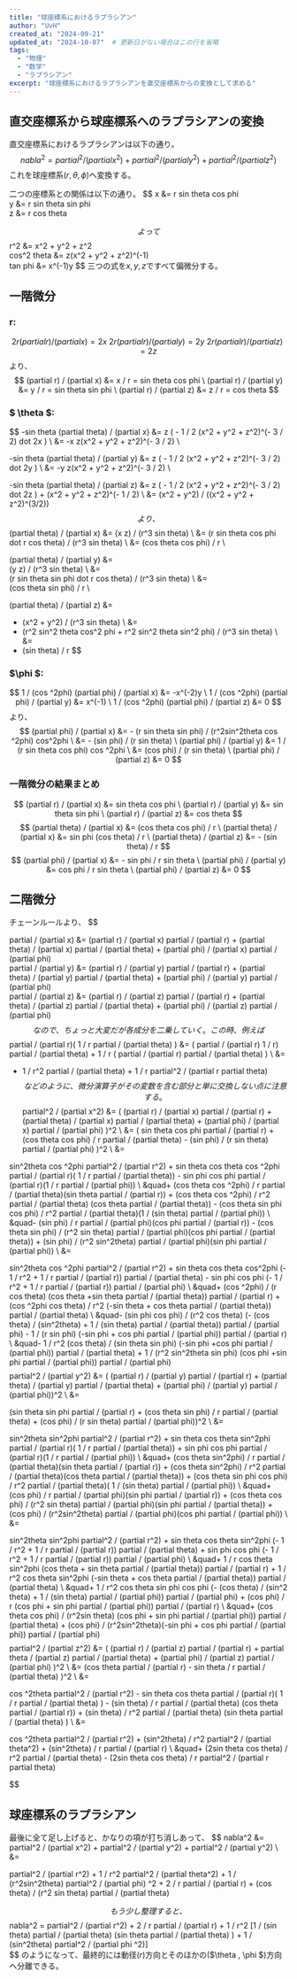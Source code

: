 ```yaml
---
title: "球座標系におけるラプラシアン"
author: "UvH"
created_at: "2024-09-21"
updated_at: "2024-10-07"  # 更新日がない場合はこの行を省略
tags:
  - "物理"
  - "数学"
  - "ラプラシアン"
excerpt: "球座標系におけるラプラシアンを直交座標系からの変換として求める"
---
```


## 直交座標系から球座標系へのラプラシアンの変換

直交座標系におけるラプラシアンは以下の通り。
$$
nabla^2 =  partial^2 / (partial x^2) +  partial^2 / (partial y^2) +  partial^2 / (partial z^2)
$$
これを球座標系$(r, \theta , \phi )$へ変換する。

二つの座標系との関係は以下の通り。
$$
  x &= r sin theta cos phi \
  y &= r sin theta sin phi \
  z &= r cos theta 

$$
よって
$$
  r^2 &= x^2 + y^2 + z^2 \
  cos^2 theta &= z(x^2 + y^2 + z^2)^(-1) \
  tan phi &= x^(-1)y 
$$
三つの式を$x, y, z$ですべて偏微分する。

## 一階微分
### r:
$$
  2r (partial r) / (partial x) = 2x \
  2r (partial r) / (partial y) = 2y \
  2r (partial r) / (partial z) = 2z 
$$
より、
$$
   (partial r) / (partial x) &=  x / r = sin theta  cos phi \
   (partial r) / (partial y) &=  y / r = sin theta  sin phi \
   (partial r) / (partial z) &=  z / r = cos theta
$$

### $ \theta $:
$$
  -sin theta (partial theta) / (partial x) &= 
  z ( - 1 / 2 (x^2 + y^2 + z^2)^(- 3 / 2) dot 2x ) \ &=
  -x z(x^2 + y^2 + z^2)^(- 3 / 2) \
  
  -sin theta (partial theta) / (partial y) &= 
  z ( - 1 / 2 (x^2 + y^2 + z^2)^(- 3 / 2) dot 2y ) \ &= 
  -y z(x^2 + y^2 + z^2)^(- 3 / 2) \
 
  -sin theta (partial theta) / (partial z) &= 
  z ( - 1 / 2 (x^2 + y^2 + z^2)^(- 3 / 2) dot 2z ) + 
  (x^2 + y^2 + z^2)^(- 1 / 2) \ &=  (x^2 + y^2) / ((x^2 + y^2 + z^2)^(3/2)) 
$$
より、
$$
   (partial theta)  / (partial x) &= 
   (x z) / (r^3 sin theta)  \ &= 
   (r sin theta cos phi dot r cos theta) / (r^3 sin theta) \ &= 
   (cos theta cos phi) / r \
   
   (partial theta)  / (partial y) &=  
   (y z) / (r^3 sin theta) \ &=  
   (r sin theta sin phi dot r cos theta) / (r^3 sin theta) \ &=  
   (cos theta sin phi) / r \
   
   (partial theta)  / (partial z) &= 
   - (x^2 + y^2) / (r^3 sin theta) \ &= 
   - (r^2 sin^2 theta cos^2 phi + r^2 sin^2 theta sin^2 phi) / (r^3 sin theta) \ &= 
   - (sin theta) / r
$$

### $\phi $:
$$
   1 / (cos ^2phi)  (partial phi)  / (partial x) &= -x^(-2)y \
   1 / (cos ^2phi)  (partial phi)  / (partial y) &= x^(-1) \
   1 / (cos ^2phi)  (partial phi)  / (partial z) &= 0
$$
より、
$$
   (partial phi)  / (partial x) &= - (r sin theta  sin phi)  / (r^2sin^2theta  cos ^2phi) cos^2phi \ &= - (sin phi)  / (r sin theta) \
   (partial phi)  / (partial y) &=  1 / (r sin theta  cos phi) cos ^2phi \ &=  (cos phi)  / (r sin theta) \
   (partial phi)  / (partial z) &= 0
$$

### 一階微分の結果まとめ
$$
   (partial r) / (partial x) &= sin theta  cos phi \
   (partial r) / (partial y) &= sin theta  sin phi \
   (partial r) / (partial z) &= cos theta
$$
$$
   (partial theta)  / (partial x) &=  (cos theta cos phi) / r \
   (partial theta)  / (partial x) &=  sin phi    (cos theta)  / r \
   (partial theta)  / (partial z) &= - (sin theta)  / r
$$
$$
   (partial phi)  / (partial x) &= - sin phi  / r sin theta \
   (partial phi)  / (partial y) &=  cos phi  / r sin theta \
   (partial phi)  / (partial z) &= 0
$$

## 二階微分
チェーンルールより、
$$

   partial / (partial x) &= 
   (partial r) / (partial x) partial / (partial r) +  (partial theta)  / (partial x) partial / (partial theta)  +  (partial phi)  / (partial x) partial / (partial phi)  \
   partial / (partial y) &= 
   (partial r) / (partial y) partial / (partial r) +  (partial theta)  / (partial y) partial / (partial theta)  +  (partial phi)  / (partial y) partial / (partial phi)  \
   partial / (partial z) &= 
   (partial r) / (partial z) partial / (partial r) + (partial theta)  / (partial z) partial / (partial theta)  +  (partial phi)  / (partial z) partial / (partial phi)
$$
なので、ちょっと大変だが各成分を二乗していく。この時、例えば
$$
   partial / (partial r)( 1 / r partial / (partial theta) ) &= 
  ( partial / (partial r) 1 / r)  partial / (partial theta)  +  1 / r ( partial / (partial r) partial / (partial theta) ) \ &=
  - 1 / r^2 partial / (partial theta)  +  1 / r partial^2 / (partial r partial theta) 
$$
などのように、微分演算子がその変数を含む部分と単に交換しない点に注意する。
$$
   partial^2 / (partial x^2) &= 
  (
     (partial r) / (partial x) partial / (partial r) +  (partial theta)  / (partial x) partial / (partial theta) + (partial phi)  / (partial x) partial / (partial phi)
  )^2 \ &= 
  (
    sin theta  cos phi partial / (partial r) + (cos theta cos phi)  / r partial / (partial theta) - (sin phi)  / (r sin theta) partial / (partial phi)
  )^2 \ &= 

  sin^2theta  cos ^2phi partial^2 / (partial r^2) + sin theta  cos theta  cos ^2phi partial / (partial r)( 1 / r partial / (partial theta)) - sin phi  cos phi partial / (partial r)(1 / r partial / (partial phi)) \ &quad+ 
  (cos theta  cos ^2phi)   / r partial / (partial theta)(sin theta partial / (partial r)) + (cos theta  cos ^2phi)  / r^2 partial / (partial theta) (cos theta partial / (partial theta)) - (cos theta  sin phi  cos phi)  / r^2 partial / (partial theta)(1 / (sin theta) partial / (partial phi)) \ &quad- 
   (sin phi)  / r partial / (partial phi)(cos phi partial / (partial r)) - (cos theta  sin phi) / (r^2 sin theta) partial / (partial phi)(cos phi   partial / (partial theta)) +  (sin phi) / (r^2 sin^2theta) partial / (partial phi)(sin phi partial / (partial phi)) \ &= 

  sin^2theta  cos ^2phi partial^2 / (partial r^2) + sin theta  cos theta  cos^2phi  (- 1 / r^2 + 1 / r partial / (partial r)) partial / (partial theta) - sin phi  cos phi (- 1 / r^2 +  1 / r partial / (partial r)) partial / (partial phi) \ &quad+ 
  (cos ^2phi)  / (r cos theta)  (cos theta  +sin theta   partial / (partial theta)) partial / (partial r) +  (cos ^2phi  cos theta)  / r^2 (-sin theta  + cos theta  partial / (partial theta)) partial / (partial theta) \ &quad- 
   (sin phi  cos phi) / (r^2 cos theta) (- (cos theta) / (sin^2theta) + 1 / (sin theta) partial / (partial theta)) partial / (partial phi) - 1 / (r sin phi) (-sin phi   + cos phi partial / (partial phi)) partial / (partial r) \ &quad- 
   1 / r^2 (cos theta)  / (sin theta sin phi) (-sin phi  +cos phi partial / (partial phi)) partial / (partial theta) + 1 / (r^2 sin^2theta sin phi) (cos phi  +sin phi partial / (partial phi)) partial / (partial phi)
$$
$$
   partial^2 / (partial y^2) &= ( (partial r) / (partial y) partial / (partial r) + (partial theta) / (partial y) partial / (partial theta) +  (partial phi) / (partial y) partial / (partial phi))^2 \ &= 

  (sin theta  sin phi  partial / (partial r) + (cos theta  sin phi) / r partial / (partial theta) + (cos phi) / (r sin theta) partial / (partial phi))^2 \ &= 

  sin^2theta  sin^2phi partial^2 / (partial r^2) + sin theta  cos theta  sin^2phi partial / (partial r)( 1 / r partial / (partial theta)) + sin phi  cos phi partial / (partial r)(1 / r partial / (partial phi)) \ &quad+ 
   (cos theta  sin^2phi) / r partial / (partial theta)(sin theta   partial / (partial r)) + (cos theta  sin^2phi) / r^2 partial / (partial theta)(cos theta partial / (partial theta)) + (cos theta  sin phi  cos phi) / r^2 partial / (partial theta)( 1 / (sin theta) partial / (partial phi)) \ &quad+ 
   (cos phi)  / r partial / (partial phi)(sin phi partial / (partial r)) + (cos theta  cos phi) / (r^2 sin theta) partial / (partial phi)(sin phi partial / (partial theta)) + (cos phi) / (r^2sin^2theta) partial / (partial phi)(cos phi partial / (partial phi)) \ &=

  sin^2theta  sin^2phi partial^2 / (partial r^2) + sin theta  cos theta  sin^2phi  (- 1 / r^2 + 1 / r partial / (partial r)) partial / (partial theta) + sin phi  cos phi  (- 1 / r^2 +  1 / r partial / (partial r)) partial / (partial phi) \ &quad+ 
   1 / r cos theta  sin^2phi  (cos theta   + sin theta  partial / (partial theta)) partial / (partial r) + 1 / r^2 cos theta  sin^2phi  (-sin theta   + cos theta partial / (partial theta)) partial / (partial theta) \ &quad+ 
   1 / r^2 cos theta  sin phi  cos phi  (- (cos theta) / (sin^2 theta) + 1 / (sin theta) partial / (partial phi)) partial / (partial phi) + (cos phi) / r (cos phi  + sin phi partial / (partial phi)) partial / (partial r) \ &quad+ 
   (cos theta  cos phi) / (r^2sin theta) (cos phi  + sin phi partial / (partial phi)) partial / (partial theta) + (cos phi) / (r^2sin^2theta)(-sin phi  + cos phi partial / (partial phi)) partial / (partial phi)
$$
$$
   partial^2 / (partial z^2) &= ( (partial r) / (partial z) partial / (partial r) +  partial theta  / (partial z) partial / (partial theta)  +  (partial phi)  / (partial z) partial / (partial phi) )^2 \ &= 
  (cos theta   partial / (partial r) -  sin theta   / r partial / (partial theta) )^2 \ &= 

  cos ^2theta   partial^2 / (partial r^2) - sin theta  cos theta   partial / (partial r)( 1 / r partial / (partial theta) ) - (sin theta)  / r partial / (partial theta) (cos theta   partial / (partial r)) +  (sin theta)  / r^2 partial / (partial theta) (sin theta   partial / (partial theta) ) \ &= 

  cos ^2theta   partial^2 / (partial r^2) +  (sin^2theta) / r^2 partial^2 / (partial theta^2) +  (sin^2theta) / r partial / (partial r) \ &quad+ 
   (2sin theta  cos theta)  / r^2 partial / (partial theta)  -  (2sin theta  cos theta)  / r partial^2 / (partial r partial theta) 

$$

## 球座標系のラプラシアン
最後に全て足し上げると、かなりの項が打ち消しあって、
$$
nabla^2 &=  partial^2 / (partial x^2) +  partial^2 / (partial y^2) +  partial^2 / (partial y^2) \ &= 

 partial^2 / (partial r^2) +  1 / r^2 partial^2 / (partial theta^2) +  1 / (r^2sin^2theta)  partial^2 / (partial phi) ^2 +  2 / r partial / (partial r) +  (cos theta)  / (r^2 sin theta)  partial / (partial theta) 

$$
もう少し整理すると、
$$
  nabla^2 =  partial^2 / (partial r^2) +  2 / r partial / (partial r) +  1 / r^2 [1 / (sin theta)  partial / (partial theta) (sin theta   partial / (partial theta) ) +  1 / (sin^2theta)  partial^2 / (partial phi ^2)]\
$$
のようになって、最終的には動径($r$)方向とそのほかの($\theta , \phi $)方向へ分離できる。